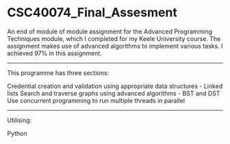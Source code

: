 # CSC40074_Final_Assesment
An end of module of module assignment for the Advanced Programming Techniques module, which I completed for my Keele University course.
The assignment makes use of advanced algorithms to implement various tasks. I achieved 97% in this assignment.

---------------------------------------------
This programme has three sections:

Credential creation and validation using appropriate data structures - Linked lists
Search and traverse graphs using advanced algorithms - BST and DST
Use concurrent programming to run multiple threads in parallel

-----------------------------------------------

Utilising:

Python

